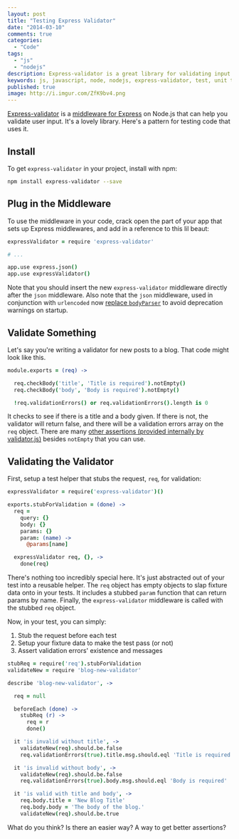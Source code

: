 ```yaml
---
layout: post
title: "Testing Express Validator"
date: "2014-03-10"
comments: true
categories:
  - "Code"
tags:
  - "js"
  - "nodejs"
description: Express-validator is a great library for validating input.  Here's how you might test code that uses it.
keywords: js, javascript, node, nodejs, express-validator, test, unit test
published: true
image: http://i.imgur.com/ZfK9bv4.png
---
```


[Express-validator](https://github.com/ctavan/express-validator) is a [middleware for Express](http://expressjs.com/api.html#middleware) on Node.js that can help you validate user input.  It's a lovely library.  Here's a pattern for testing code that uses it.

<!--more-->

## Install

To get `express-validator` in your project, install with npm:

```bash
npm install express-validator --save
```

## Plug in the Middleware

To use the middleware in your code, crack open the part of your app that sets up Express middlewares, and add in a reference to this lil beaut:

```coffeescript
expressValidator = require 'express-validator'

# ...

app.use express.json()
app.use expressValidator()
```

Note that you should insert the new `express-validator` middleware directly after the `json` middleware.  Also note that the `json` middleware, used in conjunction with `urlencoded` now [replace `bodyParser`](http://andrewkelley.me/post/do-not-use-bodyparser-with-express-js.html) to avoid deprecation warnings on startup.

## Validate Something

Let's say you're writing a validator for new posts to a blog.  That code might look like this.

```coffeescript
module.exports = (req) ->

  req.checkBody('title', 'Title is required').notEmpty()
  req.checkBody('body', 'Body is required').notEmpty()

  !req.validationErrors() or req.validationErrors().length is 0
```

It checks to see if there is a title and a body given.  If there is not, the validator will return false, and there will be a validation errors array on the `req` object.  There are many [other assertions (provided internally by validator.js)](https://github.com/chriso/validator.js) besides `notEmpty` that you can use.

## Validating the Validator

First, setup a test helper that stubs the request, `req`, for validation:

```coffeescript
expressValidator = require('express-validator')()

exports.stubForValidation = (done) ->
  req =
    query: {}
    body: {}
    params: {}
    param: (name) ->
      @params[name]

  expressValidator req, {}, ->
    done(req)
```

There's nothing too incredibly special here.  It's just abstracted out of your test into a reusable helper.  The `req` object has empty objects to slap fixture data onto in your tests.  It includes a stubbed `param` function that can return params by name.  Finally, the `express-validator` middleware is called with the stubbed `req` object.

Now, in your test, you can simply:

1. Stub the request before each test
2. Setup your fixture data to make the test pass (or not)
3. Assert validation errors' existence and messages

```coffeescript
stubReq = require('req').stubForValidation
validateNew = require 'blog-new-validator'

describe 'blog-new-validator', ->

  req = null

  beforeEach (done) ->
    stubReq (r) ->
      req = r
      done()

  it 'is invalid without title', ->
    validateNew(req).should.be.false
    req.validationErrors(true).title.msg.should.eql 'Title is required'

  it 'is invalid without body', ->
    validateNew(req).should.be.false
    req.validationErrors(true).body.msg.should.eql 'Body is required'

  it 'is valid with title and body', ->
    req.body.title = 'New Blog Title'
    req.body.body = 'The body of the blog.'
    validateNew(req).should.be.true
```

What do you think?  Is there an easier way?  A way to get better assertions?



